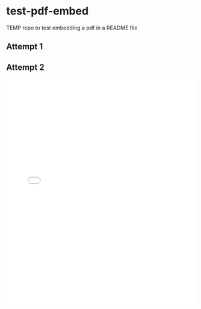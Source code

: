 # test-pdf-embed
TEMP repo to test embedding a pdf in a README file

## Attempt 1
<object data="RDM_Support_UU_Quickstart_Zenodo_v02.pdf" type="application/pdf" width="100%" height="500px" />

## Attempt 2

<embed src="RDM_Support_UU_Quickstart_Zenodo_v02.pdf" type="application/pdf" width="100%" height="600px" />
